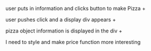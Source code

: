 user puts in information and clicks button to make Pizza +

user pushes click and a display div appears +

pizza object information is displayed in the div +

I need to style and make price function more interesting
